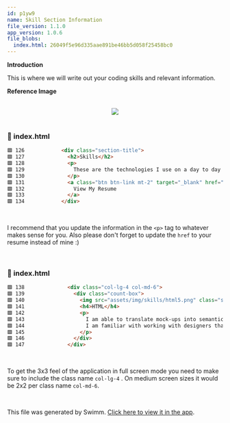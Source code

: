 ```yaml
---
id: p1yw9
name: Skill Section Information
file_version: 1.1.0
app_version: 1.0.6
file_blobs:
  index.html: 26049f5e96d335aae891be46bb5d058f25458bc0
---
```


**Introduction**

This is where we will write out your coding skills and relevant information.

**Reference Image**

<br/>

<div align="center"><img src="https://firebasestorage.googleapis.com/v0/b/swimmio-content/o/repositories%2FZ2l0aHViJTNBJTNBbXktcG9ydGZvbGlvLWNvdXJzZSUzQSUzQWtrb21heg%3D%3D%2Fd795dffa-b86f-4e9b-9f15-c91921060b39.png?alt=media&token=a3a6a1d5-551e-4c42-9b95-39b801356c5c" style="width:'50%'"/></div>

<br/>


<!-- NOTE-swimm-snippet: the lines below link your snippet to Swimm -->
### 📄 index.html
```html
🟩 126            <div class="section-title">
🟩 127              <h2>Skills</h2>
🟩 128              <p>
🟩 129                These are the technologies I use on a day to day basis
🟩 130              </p>
🟩 131              <a class="btn btn-link mt-2" target="_blank" href="https://drive.google.com/file/d/1ppHTTMvvdnlSp6dUpy4ubz9GHTCO4dF-/view?usp=sharing">
🟩 132                View My Resume
🟩 133              </a>
🟩 134            </div>
```

<br/>

I recommend that you update the information in the `<p>` tag to whatever makes sense for you. Also please don't forget to update the `href` to your resume instead of mine :)

<br/>


<!-- NOTE-swimm-snippet: the lines below link your snippet to Swimm -->
### 📄 index.html
```html
🟩 138              <div class="col-lg-4 col-md-6">
🟩 139                <div class="count-box">
🟩 140                  <img src="assets/img/skills/html5.png" class="skill-indiv"/>
🟩 141                  <h4>HTML</h4>
🟩 142                  <p>
🟩 143                    I am able to translate mock-ups into semantic HTML.
🟩 144                    I am familiar with working with designers that use technologies like Figma and Invision.
🟩 145                  </p>
🟩 146                </div>
🟩 147              </div>
```

<br/>

To get the 3x3 feel of the application in full screen mode you need to make sure to include the class name `col-lg-4` . On medium screen sizes it would be 2x2 per class name `col-md-6`.

<br/>

This file was generated by Swimm. [Click here to view it in the app](https://app.swimm.io/repos/Z2l0aHViJTNBJTNBbXktcG9ydGZvbGlvLWNvdXJzZSUzQSUzQWtrb21heg==/docs/p1yw9).
